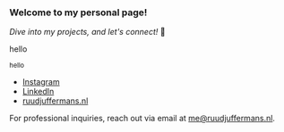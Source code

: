 ### Welcome to my personal page!
_Dive into my projects, and let's connect!_ 🤝

<p>
  hello
</p>

<small>
hello
</small>




- [Instagram](https://www.instagram.com/rudy_j3/)
- [LinkedIn](https://www.linkedin.com/in/r-j3/)
- [ruudjuffermans.nl](https://www.ruudjuffermans.nl)

For professional inquiries, reach out via email at [me@ruudjuffermans.nl](mailto:me@ruudjuffermans.nl).
